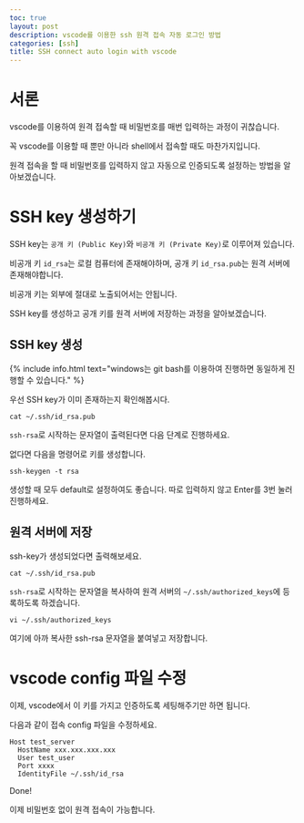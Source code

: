 ```yaml
---
toc: true
layout: post
description: vscode를 이용한 ssh 원격 접속 자동 로그인 방법
categories: [ssh]
title: SSH connect auto login with vscode
---
```


# 서론

vscode를 이용하여 원격 접속할 때 비밀번호를 매번 입력하는 과정이 귀찮습니다.

꼭 vscode를 이용할 때 뿐만 아니라 shell에서 접속할 때도 마찬가지입니다.

원격 접속을 할 때 비밀번호를 입력하지 않고 자동으로 인증되도록 설정하는 방법을 알아보겠습니다.

# SSH key 생성하기

SSH key는 `공개 키 (Public Key)`와 `비공개 키 (Private Key)`로 이루어져 있습니다.

비공개 키 `id_rsa`는 로컬 컴퓨터에 존재해야하며, 공개 키 `id_rsa.pub`는 원격 서버에 존재해야합니다.

비공개 키는 외부에 절대로 노출되어서는 안됩니다.

SSH key를 생성하고 공개 키를 원격 서버에 저장하는 과정을 알아보겠습니다.

## SSH key 생성

{% include info.html text="windows는 git bash를 이용하여 진행하면 동일하게 진행할 수 있습니다." %}

우선 SSH key가 이미 존재하는지 확인해봅시다.

```shell
cat ~/.ssh/id_rsa.pub
```

`ssh-rsa`로 시작하는 문자열이 출력된다면 다음 단계로 진행하세요.

없다면 다음을 명령어로 키를 생성합니다.

```shell
ssh-keygen -t rsa
```

생성할 때 모두 default로 설정하여도 좋습니다. 따로 입력하지 않고 Enter를 3번 눌러 진행하세요.

## 원격 서버에 저장

ssh-key가 생성되었다면 출력해보세요.

```shell
cat ~/.ssh/id_rsa.pub
```

`ssh-rsa`로 시작하는 문자열을 복사하여 원격 서버의 `~/.ssh/authorized_keys`에 등록하도록 하겠습니다.

```shell
vi ~/.ssh/authorized_keys
```

여기에 아까 복사한 ssh-rsa 문자열을 붙여넣고 저장합니다.

# vscode config 파일 수정

이제, vscode에서 이 키를 가지고 인증하도록 세팅해주기만 하면 됩니다.

다음과 같이 접속 config 파일을 수정하세요.

```
Host test_server
  HostName xxx.xxx.xxx.xxx
  User test_user
  Port xxxx
  IdentityFile ~/.ssh/id_rsa
```

Done!

이제 비밀번호 없이 원격 접속이 가능합니다.